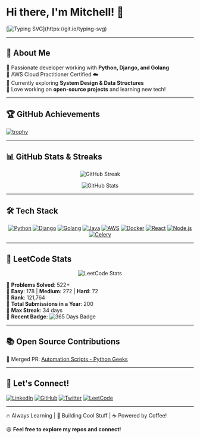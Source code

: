 # Hi there, I'm Mitchell! 👋

[![Typing SVG](https://readme-typing-svg.herokuapp.com?font=Fira+Code&pause=1000&color=F75C7E&width=435&lines=Full-Stack+Developer;Python+%7C+Django+%7C+Golang;Cloud+Enthusiast+%7C+AWS+Certified;Loves+to+Build+and+Learn!)](https://git.io/typing-svg)

---

## 🚀 About Me

🔹 Passionate developer working with **Python, Django, and Golang**  
🔹 AWS Cloud Practitioner Certified ☁️  
🔹 Currently exploring **System Design & Data Structures**  
🔹 Love working on **open-source projects** and learning new tech!  

---

## 🏆 GitHub Achievements

[![trophy](https://github-profile-trophy.vercel.app/?username=LetsGetStartedWithBub&theme=radical&margin-w=15)](https://github.com/ryo-ma/github-profile-trophy)

---

## 📊 GitHub Stats & Streaks

<p align="center">
  <img src="https://github-readme-streak-stats.herokuapp.com/?user=LetsGetStartedWithBub&theme=radical&hide_border=true" alt="GitHub Streak" />
</p>

<p align="center">
  <img src="https://github-readme-stats.vercel.app/api?username=LetsGetStartedWithBub&show_icons=true&theme=radical&hide_border=true" alt="GitHub Stats" />
</p>

---

## 🛠️ Tech Stack

<p align="center">
  <a href="#"><img src="https://img.shields.io/badge/Python-3776AB?style=for-the-badge&logo=python&logoColor=white" title="Python"/></a>
  <a href="#"><img src="https://img.shields.io/badge/Django-092E20?style=for-the-badge&logo=django&logoColor=white" title="Django"/></a>
  <a href="#"><img src="https://img.shields.io/badge/Go-00ADD8?style=for-the-badge&logo=go&logoColor=white" title="Golang"/></a>
  <a href="#"><img src="https://img.shields.io/badge/Java-ED8B00?style=for-the-badge&logo=openjdk&logoColor=white" title="Java"/></a>
  <a href="#"><img src="https://img.shields.io/badge/AWS-FF9900?style=for-the-badge&logo=amazonaws&logoColor=white" title="AWS"/></a>
  <a href="#"><img src="https://img.shields.io/badge/Docker-2496ED?style=for-the-badge&logo=docker&logoColor=white" title="Docker"/></a>
  <a href="#"><img src="https://img.shields.io/badge/React-61DAFB?style=for-the-badge&logo=react&logoColor=white" title="React"/></a>
  <a href="#"><img src="https://img.shields.io/badge/Node.js-339933?style=for-the-badge&logo=nodedotjs&logoColor=white" title="Node.js"/></a>
  <a href="#"><img src="https://img.shields.io/badge/Celery-37814A?style=for-the-badge&logo=celery&logoColor=white" title="Celery"/></a>
</p>

---

## 💪 LeetCode Stats

<p align="center">
  <img src="https://leetcard.jacoblin.cool/mitchell000?theme=dark&font=Baloo&ext=contest" alt="LeetCode Stats" />
</p>

🔹 **Problems Solved**: 522+  
🔹 **Easy**: 178 | **Medium**: 272 | **Hard**: 72  
🔹 **Rank**: 121,764  
🔹 **Total Submissions in a Year**: 200  
🔹 **Max Streak**: 34 days  
🔹 **Recent Badge**: ![365 Days Badge](https://img.shields.io/badge/365%20Days%20Badge-Gold?style=for-the-badge&logo=leetcode&logoColor=white)  

---

## 📚 Open Source Contributions

🔹 Merged PR: [Automation Scripts - Python Geeks](https://github.com/python-geeks/Automation-scripts/pull/482)  

---

## 💌 Let's Connect!

[![LinkedIn](https://img.shields.io/badge/LinkedIn-0A66C2?style=for-the-badge&logo=linkedin&logoColor=white)](https://www.linkedin.com/in/yourprofile)
[![GitHub](https://img.shields.io/badge/GitHub-181717?style=for-the-badge&logo=github&logoColor=white)](https://github.com/LetsGetStartedWithBub)
[![Twitter](https://img.shields.io/badge/Twitter-1DA1F2?style=for-the-badge&logo=twitter&logoColor=white)](https://twitter.com/yourhandle)
[![LeetCode](https://img.shields.io/badge/LeetCode-FFA116?style=for-the-badge&logo=leetcode&logoColor=white)](https://leetcode.com/u/mitchell000/)

---

🔥 Always Learning | 🚀 Building Cool Stuff | ☕ Powered by Coffee!

😃 **Feel free to explore my repos and connect!**

